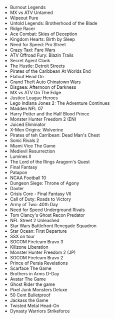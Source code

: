 - Burnout Legends
- MX vs ATV Untamed
- Wipeout Pure
- Untold Legends: Brotherhood of the Blade
- Ridge Racer
- Ace Combat: Skies of Deception
- Kingdom Hearts: Birth by Sleep
- Need for Speed: Pro Street
- Crazy Taxi: Fare Wars
- ATV Offroad Fury: Blazin Trails
- Secret Agent Clank
- The Hustle: Detroit Streets
- Pirates of the Caribbean At Worlds End
- Flatout Head On
- Grand Theft Auto Chinatown Wars
- Disgaea: Afternoon of Darkness
- MX vs ATV On The Edge
- Justice League Heroes
- Lego Indiana Jones 2: The Adventure Continues
- Madden NFL 07
- Harry Potter and the Half Blood Prince
- Monster Hunter Freedom 2 (EN)
- Juiced Eliminator
- X-Men Origins: Wolverine
- Pirates of teh Carribean: Dead Man's Chest
- Sonic Rivals 2
- Miami Vice The Game
- Medievil Resurrection
- Lumines II
- The Lord of the Rings Aragorn's Quest
- Final Fantasy
- Patapon
- NCAA Football 10
- Dungeon Siege: Throne of Agony
- Daxter
- Crisis Core - Final Fantasy VII
- Call of Duty: Roads to Victory
- Army of Two: 40th Day
- Need for Speed Underground Rivals
- Tom Clancy's Ghost Recon Predator
- NFL Street 2 Unleashed
- Star Wars Battlefront Renegade Squadron
- Star Ocean: First Departure
- SSX on tour
- SOCOM Fireteam Bravo 3
- Killzone Liberation
- Monster Hunter Freedom 2 (JP)
- SOCOM Fireteam Bravo 2
- Prince of Persia Revelations
- Scarface The Game
- Brothers in Arms D-Day
- Avatar The Game
- Ghost Rider the game
- Pixel Junk Monsters Deluxe
- 50 Cent Bulletproof
- Jackass the Game
- Twisted Metal Head-On
- Dynasty Warriors Strikeforce